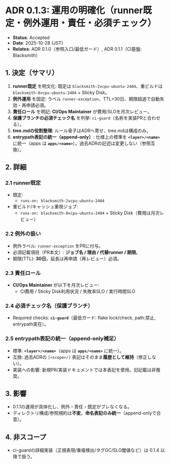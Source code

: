 # ADR 0.1.3: 運用の明確化（runner既定・例外運用・責任・必須チェック）

- **Status**: Accepted
- **Date**: 2025-10-28 (JST)
- **Relates**: ADR 0.1.0（参照入口/最低ガード）, ADR 0.1.1（CI基盤: Blacksmith）

## 1. 決定（サマリ）
1) **runner既定** を明文化: 既定は `blacksmith-2vcpu-ubuntu-2404`、重ビルドは `blacksmith-8vcpu-ubuntu-2404` + Sticky Disk。
2) **例外運用** を固定: ラベル `runner-exception`、TTL=30日、期限超過で自動失効・再申請必須。
3) **責任ロール** を明記: **CI/Ops Maintainer** が費用/SLOを月次レビュー。
4) **保護ブランチの必須チェック名** を列挙: `ci-guard`（名称を実装PRと合わせる）。
5) **tree.mdの役割整理**: ルール骨子はADRへ寄せ、tree.mdは構成のみ。
6) **entrypath表記の統一（append-only）**: 仕様上の標準を **`<layer>/<name>`** に統一（apps は **`apps/<name>`**）。過去ADRの記述は変更しない（参照互換）。

## 2. 詳細
### 2.1 runner既定
- 既定: 
  - `runs-on: blacksmith-2vcpu-ubuntu-2404`
- 重ビルド/キャッシュ重視ジョブ: 
  - `runs-on: blacksmith-8vcpu-ubuntu-2404` + Sticky Disk（費用は月次レビュー）

### 2.2 例外の扱い
- 例外ラベル: `runner-exception` をPRに付与。
- 必須記載項目（PR本文）: **ジョブ名 / 理由 / 代替runner / 期限**。
- 期限(TTL): **30日**。延長は再申請（再レビュー）必須。

### 2.3 責任ロール
- **CI/Ops Maintainer** が以下を月次レビュー: 
  - CI費用 / Sticky Disk利用状況 / 失敗率SLO / 実行時間SLO

### 2.4 必須チェック名（保護ブランチ）
- Required checks: **`ci-guard`**（最低ガード: flake lock/check, path:禁止, entrypath実在）。

### 2.5 entrypath表記の統一（append-only補足）
- 標準: **`<layer>/<name>`**（apps は **`apps/<name>`** に統一）。
- 互換: 過去ADRの `[<scope>/]` 表記はそのまま**履歴として維持**（修正しない）。
- 実装への影響: 新規PR/実装ドキュメントでは本表記を使用。旧記載は非推奨。

## 3. 影響
- 0.1.1の運用が具体化し、例外・責任・既定がブレなくなる。
- ディレクトリ構成/参照規約は**不変**。**命名表記のみ統一**（append-onlyで合意）。

## 4. 非スコープ
- ci-guardの詳細実装（正規表現/重複検出/タグGC/SLO閾値など）は 0.1.4 以降で扱う。
